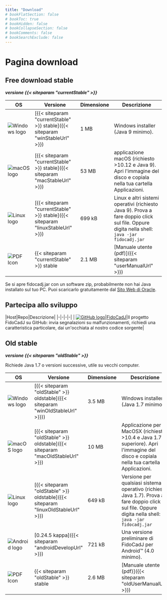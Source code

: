 ```yaml
---
title: "Download"
# bookFlatSection: false
# bookToc: true
# bookHidden: false
# bookCollapseSection: false
# bookComments: false
# bookSearchExclude: false
---
```

# Pagina download

## Free download stable
***versione {{< siteparam "currentStable" >}}***

|OS|Versione|Dimensione|Descrizione|
|-|-|-|-|
|![Windows logo](/win_logo.png) | [{{< siteparam "currentStable" >}} stable]({{< siteparam "winStableUrl" >}}) | 1 MB | Windows installer (Java 9 minimo). |
| ![macOS logo](/MacOS.png) | [{{< siteparam "currentStable" >}} stable]({{< siteparam "macStableUrl" >}}) | 53 MB | applicazione macOS (richiesto >10.12 e Java 9). Apri l'immagine del disco e copiala nella tua cartella Applicazioni. |
| ![Linux logo](/linux_logo.png) | [{{< siteparam "currentStable" >}} stable]({{< siteparam "linuxStableUrl" >}}) | 699 kB | Linux e altri sistemi operativi (richiesto Java 9). Prova a fare doppio click sul file. Oppure digita nella shell: `java -jar fidocadj.jar`|
|![PDF Icon](/pdf-icon.png) |{{< siteparam "currentStable" >}} stable|2.1 MB|[Manuale utente (pdf)]({{< siteparam "userManualUrl" >}}) |  Il manuale per gli utenti di FidoCadJ in inglese. |

Se si apre fidocadj.jar con un software zip, probabilmente non hai Java installato sul tuo PC. Puoi scaricarlo gratuitamente dal [Sito Web di Oracle](https://openjdk.java.net).


## Partecipa allo sviluppo

|Host|Repo|Descrizione|
|-|-|-|-|
| [![GitHub logo](/GitHub-Mark-64px.png)](https://github.com/DarwinNE/FidoCadJ)|[FidoCadJ](https://github.com/DarwinNE/FidoCadJ)|Il progetto FidoCadJ su GitHub: invia segnalazioni su malfunzionamenti, richiedi una caratteristica particolare, dai un'occhiata al nostro codice sorgente|

## Old stable
***versione {{< siteparam "oldStable" >}}***

Richiede Java 1.7 o versioni successive, utile su vecchi computer.

|OS|Versione|Dimensione|Descrizione|
|-|-|-|-|
| ![Windows logo](/win_logo.png) | [{{< siteparam "oldStable" >}} oldstable]({{< siteparam "winOldStableUrl" >}})) | 3.5 MB | Windows installer (Java 1.7 minimo). |
| ![macOS logo](/macosx_logo.png) | [{{< siteparam "oldStable" >}} oldstable]({{< siteparam "macOldStableUrl" >}}) | 10 MB | Applicazione per MacOSX (richiesto >10.4 e Java 1.7 o superiore). Apri l'immagine del disco e copiala nella tua cartella Applicazioni. |
| ![Linux logo](/linux_logo.png) | [{{< siteparam "oldStable" >}} oldstable]({{< siteparam "linuxOldStableUrl" >}}) | 649 kB | Versione per qualsiasi sistema operativo (richiesto Java 1.7). Prova a fare doppio click sul file. Oppure digita nella shell: `java -jar fidocadj.jar` |
| ![Android logo](/Android_Robot_100.png) | [0.24.5 kappa]({{< siteparam "androidDevelopUrl" >}}) | 721 kB | Una versione preliminare di FidoCadJ per Android™ (4.0 minimo).|
|![PDF Icon](/pdf-icon.png) |{{< siteparam "oldStable" >}} stable|2.6 MB|[Manuale utente (pdf)]({{< siteparam "oldUserManualUrl" >}}) |  Il manuale per gli utenti di FidoCadJ in inglese.  |
